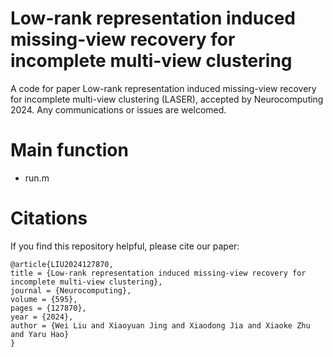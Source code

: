 # Low-rank representation induced missing-view recovery for incomplete multi-view clustering

A code for paper Low-rank representation induced missing-view recovery for incomplete multi-view clustering
 (LASER), accepted by Neurocomputing 2024. Any communications or issues are welcomed.


# Main function
- run.m

# Citations
If you find this repository helpful, please cite our paper:
```
@article{LIU2024127870,
title = {Low-rank representation induced missing-view recovery for incomplete multi-view clustering},
journal = {Neurocomputing},
volume = {595},
pages = {127870},
year = {2024},
author = {Wei Liu and Xiaoyuan Jing and Xiaodong Jia and Xiaoke Zhu and Yaru Hao}
}
```
